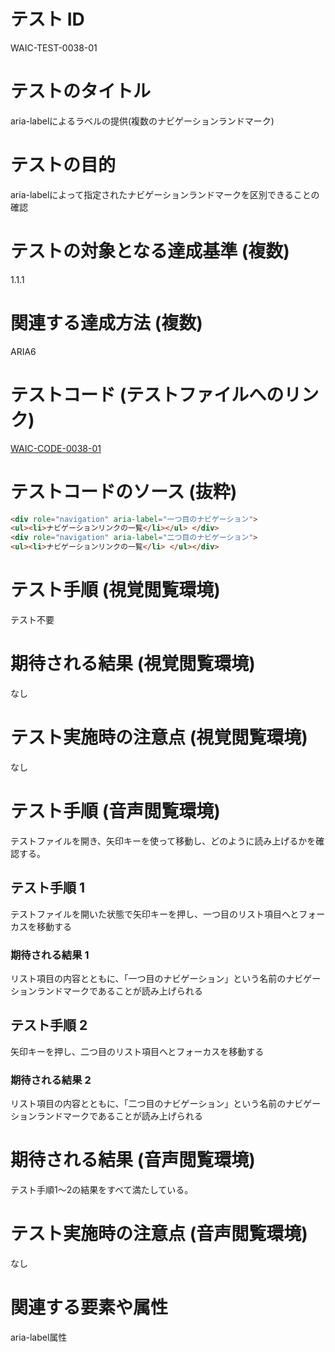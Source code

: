 # テスト ID

WAIC-TEST-0038-01

# テストのタイトル

aria-labelによるラベルの提供(複数のナビゲーションランドマーク)

# テストの目的

aria-labelによって指定されたナビゲーションランドマークを区別できることの確認

# テストの対象となる達成基準 (複数)

1.1.1

# 関連する達成方法 (複数)

ARIA6

# テストコード (テストファイルへのリンク)

[WAIC-CODE-0038-01](https://waic.github.io/as_test/WAIC-CODE/WAIC-CODE-0038-01.html)

# テストコードのソース (抜粋)

```HTML
<div role="navigation" aria-label="一つ目のナビゲーション">
<ul><li>ナビゲーションリンクの一覧</li></ul> </div>
<div role="navigation" aria-label="二つ目のナビゲーション">
<ul><li>ナビゲーションリンクの一覧</li> </ul></div>
```

# テスト手順 (視覚閲覧環境)

テスト不要

# 期待される結果 (視覚閲覧環境)

なし

# テスト実施時の注意点 (視覚閲覧環境)

なし

# テスト手順 (音声閲覧環境)

テストファイルを開き、矢印キーを使って移動し、どのように読み上げるかを確認する。

## テスト手順 1

テストファイルを開いた状態で矢印キーを押し、一つ目のリスト項目へとフォーカスを移動する

### 期待される結果 1

リスト項目の内容とともに、「一つ目のナビゲーション」という名前のナビゲーションランドマークであることが読み上げられる

## テスト手順 2

矢印キーを押し、二つ目のリスト項目へとフォーカスを移動する

### 期待される結果 2

リスト項目の内容とともに、「二つ目のナビゲーション」という名前のナビゲーションランドマークであることが読み上げられる

# 期待される結果 (音声閲覧環境)

テスト手順1～2の結果をすべて満たしている。

# テスト実施時の注意点 (音声閲覧環境)

なし

# 関連する要素や属性

aria-label属性
